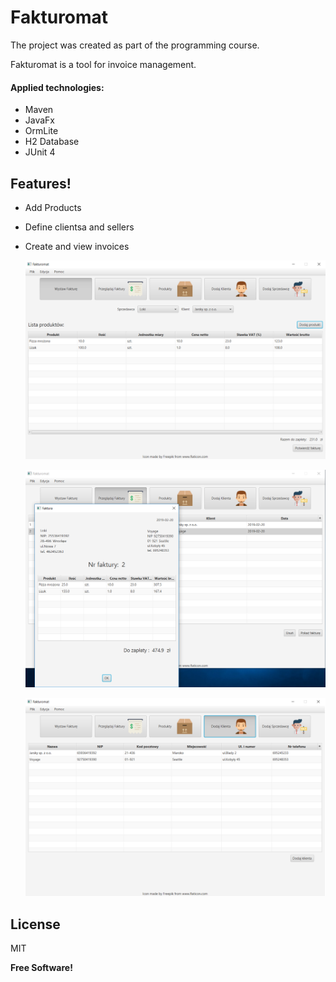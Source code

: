 # Fakturomat
The project was created as part of the programming course.

Fakturomat is a tool for invoice management.

#### Applied technologies:
- Maven
- JavaFx
- OrmLite
- H2 Database
- JUnit 4

## Features!
- Add Products
- Define clientsa and sellers
- Create and view invoices

    ![ScreenShot](https://raw.githubusercontent.com/InBinaryWorld/Fakturomat/master/SS/SS1.png)
    
    ![ScreenShot](https://raw.githubusercontent.com/InBinaryWorld/Fakturomat/master/SS/SS2.png)
  
    ![ScreenShot](https://raw.githubusercontent.com/InBinaryWorld/Fakturomat/master/SS/SS3.png)
   
## License
MIT

**Free Software!**
